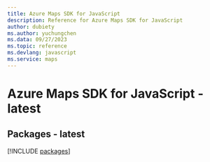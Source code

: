 ```yaml
---
title: Azure Maps SDK for JavaScript
description: Reference for Azure Maps SDK for JavaScript
author: dubiety
ms.author: yuchungchen
ms.data: 09/27/2023
ms.topic: reference
ms.devlang: javascript
ms.service: maps
---
```

# Azure Maps SDK for JavaScript - latest
## Packages - latest
[!INCLUDE [packages](maps-index.md)]